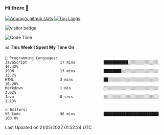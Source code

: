 ### Hi there 👋

<!--
**Akelio-zhang/akelio-zhang** is a ✨ _special_ ✨ repository because its `README.md` (this file) appears on your GitHub profile.

Here are some ideas to get you started:

- 🔭 I’m currently working on ...
- 🌱 I’m currently learning ...
- 👯 I’m looking to collaborate on ...
- 🤔 I’m looking for help with ...
- 💬 Ask me about ...
- 📫 How to reach me: ...
- 😄 Pronouns: ...
- ⚡ Fun fact: ...
-->

[![Anurag's github stats](https://github-readme-stats.vercel.app/api?username=akelio-zhang&line_height=24&hide=contribs&show_icons=true&count_private=true)](https://github.com/anuraghazra/github-readme-stats)
[![Top Langs](https://github-readme-stats.vercel.app/api/top-langs/?username=akelio-zhang&card_width=240&layout=compact&hide=html)](https://github.com/anuraghazra/github-readme-stats)


![visitor badge](https://visitor-badge.glitch.me/badge?page_id=akelio-zhang.README.md)
<!--START_SECTION:waka-->
![Code Time](http://img.shields.io/badge/Code%20Time-0%20secs-blue)

📊 **This Week I Spent My Time On** 

```text
💬 Programming Languages: 
JavaScript               17 mins             ███████████░░░░░░░░░░░░░░   46.42% 
JSON                     13 mins             ████████░░░░░░░░░░░░░░░░░   33.7% 
HTML                     3 mins              ██░░░░░░░░░░░░░░░░░░░░░░░   10.28% 
Markdown                 1 min               ░░░░░░░░░░░░░░░░░░░░░░░░░   3.02% 
Java                     0 secs              ░░░░░░░░░░░░░░░░░░░░░░░░░   2.13%

🔥 Editors: 
VS Code                  38 mins             █████████████████████████   100.0%

```


 Last Updated on 21/05/2022 01:52:24 UTC
<!--END_SECTION:waka-->

